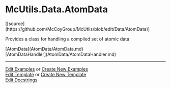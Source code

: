 # <a id="McUtils.Data.AtomData">McUtils.Data.AtomData</a> 
<div class="docs-source-link" markdown="1">
[[source](https://github.com/McCoyGroup/McUtils/blob/edit/Data/AtomData)]
</div>
    
Provides a class for handling a compiled set of atomic data

<div class="container alert alert-secondary bg-light">
  <div class="row">
   <div class="col" markdown="1">
[AtomData](AtomData/AtomData.md)   
</div>
   <div class="col" markdown="1">
[AtomDataHandler](AtomData/AtomDataHandler.md)   
</div>
</div>
</div>





___

[Edit Examples](https://github.com/McCoyGroup/McUtils/edit/edit/ci/examples/McUtils/Data/AtomData.md) or 
[Create New Examples](https://github.com/McCoyGroup/McUtils/new/edit/?filename=ci/examples/McUtils/Data/AtomData.md) <br/>
[Edit Template](https://github.com/McCoyGroup/McUtils/edit/edit/ci/docs/McUtils/Data/AtomData.md) or 
[Create New Template](https://github.com/McCoyGroup/McUtils/new/edit/?filename=ci/docs/templates/McUtils/Data/AtomData.md) <br/>
[Edit Docstrings](https://github.com/McCoyGroup/McUtils/edit/edit/Data/AtomData/__init__.py?message=Update%20Docs)